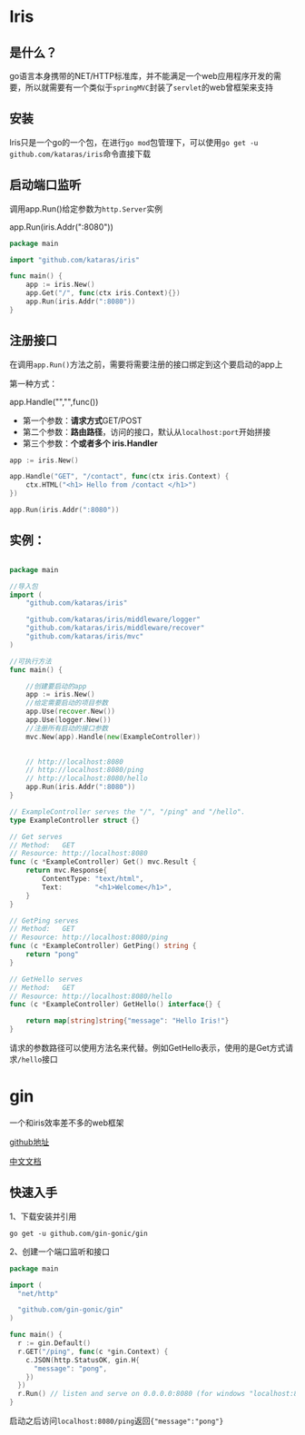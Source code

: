 # Iris

## 是什么？

go语言本身携带的NET/HTTP标准库，并不能满足一个web应用程序开发的需要，所以就需要有一个类似于`springMVC`封装了`servlet`的web曾框架来支持

## 安装

lris只是一个go的一个包，在进行`go mod`包管理下，可以使用`go get -u github.com/kataras/iris`命令直接下载


## 启动端口监听

调用app.Run()给定参数为`http.Server`实例

app.Run(iris.Addr(":8080"))



```go
package main

import "github.com/kataras/iris"

func main() {
    app := iris.New()
    app.Get("/", func(ctx iris.Context){})
    app.Run(iris.Addr(":8080"))
}
```
## 注册接口

在调用`app.Run()`方法之前，需要将需要注册的接口绑定到这个要启动的app上

第一种方式：

app.Handle("","",func())


+ 第一个参数：**请求方式**GET/POST
+ 第二个参数：**路由路径**，访问的接口，默认从`localhost:port`开始拼接
+ 第三个参数：**个或者多个 iris.Handler**

```go
app := iris.New()

app.Handle("GET", "/contact", func(ctx iris.Context) {
    ctx.HTML("<h1> Hello from /contact </h1>")
})

app.Run(iris.Addr(":8080"))
```


## 实例：

```go

package main

//导入包
import (
	"github.com/kataras/iris"

	"github.com/kataras/iris/middleware/logger"
	"github.com/kataras/iris/middleware/recover"
	"github.com/kataras/iris/mvc"
)

//可执行方法
func main() {

    //创建要启动的app
	app := iris.New()
	//给定需要启动的项目参数
	app.Use(recover.New())
	app.Use(logger.New())
    //注册所有启动的接口参数
	mvc.New(app).Handle(new(ExampleController))

    
	// http://localhost:8080
	// http://localhost:8080/ping
	// http://localhost:8080/hello
	app.Run(iris.Addr(":8080"))
}

// ExampleController serves the "/", "/ping" and "/hello".
type ExampleController struct {}

// Get serves
// Method:   GET
// Resource: http://localhost:8080
func (c *ExampleController) Get() mvc.Result {
	return mvc.Response{
		ContentType: "text/html",
		Text:        "<h1>Welcome</h1>",
	}
}

// GetPing serves
// Method:   GET
// Resource: http://localhost:8080/ping
func (c *ExampleController) GetPing() string {
	return "pong"
}

// GetHello serves
// Method:   GET
// Resource: http://localhost:8080/hello
func (c *ExampleController) GetHello() interface{} {

	return map[string]string{"message": "Hello Iris!"}
}


```


请求的参数路径可以使用方法名来代替。例如GetHello表示，使用的是Get方式请求`/hello`接口





# gin

一个和iris效率差不多的web框架

[github地址](https://github.com/gin-gonic/gin)

[中文文档](https://gin-gonic.com/zh-cn/docs/)

## 快速入手

1、下载安装并引用

```
go get -u github.com/gin-gonic/gin
```

2、创建一个端口监听和接口

```go
package main

import (
  "net/http"

  "github.com/gin-gonic/gin"
)

func main() {
  r := gin.Default()
  r.GET("/ping", func(c *gin.Context) {
    c.JSON(http.StatusOK, gin.H{
      "message": "pong",
    })
  })
  r.Run() // listen and serve on 0.0.0.0:8080 (for windows "localhost:8080")
}
```

启动之后访问`localhost:8080/ping`返回`{"message":"pong"}`



